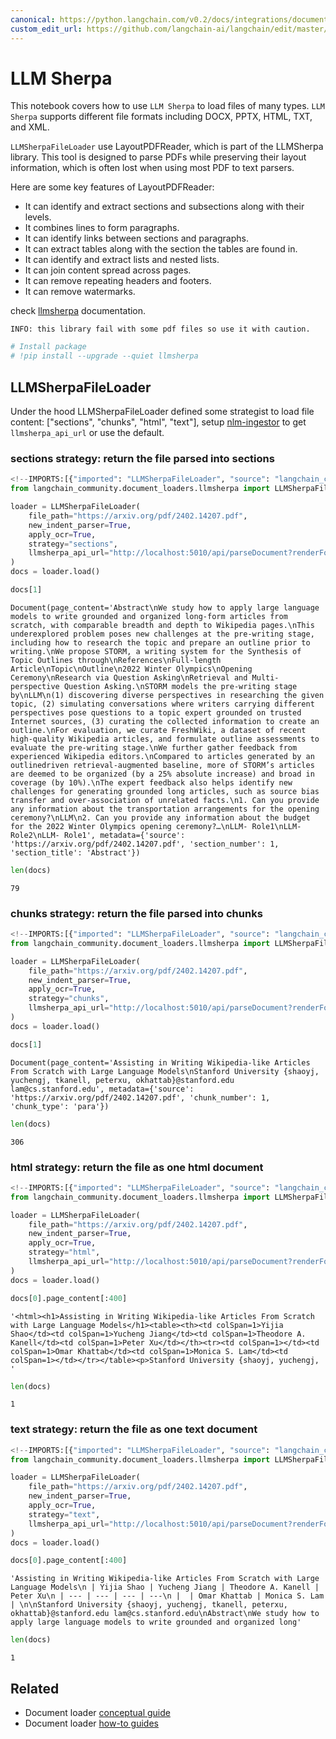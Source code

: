 ```yaml
---
canonical: https://python.langchain.com/v0.2/docs/integrations/document_loaders/llmsherpa/
custom_edit_url: https://github.com/langchain-ai/langchain/edit/master/docs/docs/integrations/document_loaders/llmsherpa.ipynb
---
```


# LLM Sherpa

This notebook covers how to use `LLM Sherpa` to load files of many types. `LLM Sherpa` supports different file formats including DOCX, PPTX, HTML, TXT, and XML.

`LLMSherpaFileLoader` use LayoutPDFReader, which is part of the LLMSherpa library. This tool is designed to parse PDFs while preserving their layout information, which is often lost when using most PDF to text parsers.

Here are some key features of LayoutPDFReader:

* It can identify and extract sections and subsections along with their levels.
* It combines lines to form paragraphs.
* It can identify links between sections and paragraphs.
* It can extract tables along with the section the tables are found in.
* It can identify and extract lists and nested lists.
* It can join content spread across pages.
* It can remove repeating headers and footers.
* It can remove watermarks.

check [llmsherpa](https://llmsherpa.readthedocs.io/en/latest/) documentation.

`INFO: this library fail with some pdf files so use it with caution.`

```python
# Install package
# !pip install --upgrade --quiet llmsherpa
```

## LLMSherpaFileLoader

Under the hood LLMSherpaFileLoader defined some strategist to load file content: ["sections", "chunks", "html", "text"], setup [nlm-ingestor](https://github.com/nlmatics/nlm-ingestor) to get `llmsherpa_api_url` or use the default.

### sections strategy: return the file parsed into sections

```python
<!--IMPORTS:[{"imported": "LLMSherpaFileLoader", "source": "langchain_community.document_loaders.llmsherpa", "docs": "https://api.python.langchain.com/en/latest/document_loaders/langchain_community.document_loaders.llmsherpa.LLMSherpaFileLoader.html", "title": "LLM Sherpa"}]-->
from langchain_community.document_loaders.llmsherpa import LLMSherpaFileLoader

loader = LLMSherpaFileLoader(
    file_path="https://arxiv.org/pdf/2402.14207.pdf",
    new_indent_parser=True,
    apply_ocr=True,
    strategy="sections",
    llmsherpa_api_url="http://localhost:5010/api/parseDocument?renderFormat=all",
)
docs = loader.load()
```

```python
docs[1]
```

```output
Document(page_content='Abstract\nWe study how to apply large language models to write grounded and organized long-form articles from scratch, with comparable breadth and depth to Wikipedia pages.\nThis underexplored problem poses new challenges at the pre-writing stage, including how to research the topic and prepare an outline prior to writing.\nWe propose STORM, a writing system for the Synthesis of Topic Outlines through\nReferences\nFull-length Article\nTopic\nOutline\n2022 Winter Olympics\nOpening Ceremony\nResearch via Question Asking\nRetrieval and Multi-perspective Question Asking.\nSTORM models the pre-writing stage by\nLLM\n(1) discovering diverse perspectives in researching the given topic, (2) simulating conversations where writers carrying different perspectives pose questions to a topic expert grounded on trusted Internet sources, (3) curating the collected information to create an outline.\nFor evaluation, we curate FreshWiki, a dataset of recent high-quality Wikipedia articles, and formulate outline assessments to evaluate the pre-writing stage.\nWe further gather feedback from experienced Wikipedia editors.\nCompared to articles generated by an outlinedriven retrieval-augmented baseline, more of STORM’s articles are deemed to be organized (by a 25% absolute increase) and broad in coverage (by 10%).\nThe expert feedback also helps identify new challenges for generating grounded long articles, such as source bias transfer and over-association of unrelated facts.\n1. Can you provide any information about the transportation arrangements for the opening ceremony?\nLLM\n2. Can you provide any information about the budget for the 2022 Winter Olympics opening ceremony?…\nLLM- Role1\nLLM- Role2\nLLM- Role1', metadata={'source': 'https://arxiv.org/pdf/2402.14207.pdf', 'section_number': 1, 'section_title': 'Abstract'})
```

```python
len(docs)
```

```output
79
```

### chunks strategy: return the file parsed into chunks

```python
<!--IMPORTS:[{"imported": "LLMSherpaFileLoader", "source": "langchain_community.document_loaders.llmsherpa", "docs": "https://api.python.langchain.com/en/latest/document_loaders/langchain_community.document_loaders.llmsherpa.LLMSherpaFileLoader.html", "title": "LLM Sherpa"}]-->
from langchain_community.document_loaders.llmsherpa import LLMSherpaFileLoader

loader = LLMSherpaFileLoader(
    file_path="https://arxiv.org/pdf/2402.14207.pdf",
    new_indent_parser=True,
    apply_ocr=True,
    strategy="chunks",
    llmsherpa_api_url="http://localhost:5010/api/parseDocument?renderFormat=all",
)
docs = loader.load()
```

```python
docs[1]
```

```output
Document(page_content='Assisting in Writing Wikipedia-like Articles From Scratch with Large Language Models\nStanford University {shaoyj, yuchengj, tkanell, peterxu, okhattab}@stanford.edu lam@cs.stanford.edu', metadata={'source': 'https://arxiv.org/pdf/2402.14207.pdf', 'chunk_number': 1, 'chunk_type': 'para'})
```

```python
len(docs)
```

```output
306
```

### html strategy: return the file as one html document

```python
<!--IMPORTS:[{"imported": "LLMSherpaFileLoader", "source": "langchain_community.document_loaders.llmsherpa", "docs": "https://api.python.langchain.com/en/latest/document_loaders/langchain_community.document_loaders.llmsherpa.LLMSherpaFileLoader.html", "title": "LLM Sherpa"}]-->
from langchain_community.document_loaders.llmsherpa import LLMSherpaFileLoader

loader = LLMSherpaFileLoader(
    file_path="https://arxiv.org/pdf/2402.14207.pdf",
    new_indent_parser=True,
    apply_ocr=True,
    strategy="html",
    llmsherpa_api_url="http://localhost:5010/api/parseDocument?renderFormat=all",
)
docs = loader.load()
```

```python
docs[0].page_content[:400]
```

```output
'<html><h1>Assisting in Writing Wikipedia-like Articles From Scratch with Large Language Models</h1><table><th><td colSpan=1>Yijia Shao</td><td colSpan=1>Yucheng Jiang</td><td colSpan=1>Theodore A. Kanell</td><td colSpan=1>Peter Xu</td></th><tr><td colSpan=1></td><td colSpan=1>Omar Khattab</td><td colSpan=1>Monica S. Lam</td><td colSpan=1></td></tr></table><p>Stanford University {shaoyj, yuchengj, '
```

```python
len(docs)
```

```output
1
```

### text strategy: return the file as one text document

```python
<!--IMPORTS:[{"imported": "LLMSherpaFileLoader", "source": "langchain_community.document_loaders.llmsherpa", "docs": "https://api.python.langchain.com/en/latest/document_loaders/langchain_community.document_loaders.llmsherpa.LLMSherpaFileLoader.html", "title": "LLM Sherpa"}]-->
from langchain_community.document_loaders.llmsherpa import LLMSherpaFileLoader

loader = LLMSherpaFileLoader(
    file_path="https://arxiv.org/pdf/2402.14207.pdf",
    new_indent_parser=True,
    apply_ocr=True,
    strategy="text",
    llmsherpa_api_url="http://localhost:5010/api/parseDocument?renderFormat=all",
)
docs = loader.load()
```

```python
docs[0].page_content[:400]
```

```output
'Assisting in Writing Wikipedia-like Articles From Scratch with Large Language Models\n | Yijia Shao | Yucheng Jiang | Theodore A. Kanell | Peter Xu\n | --- | --- | --- | ---\n |  | Omar Khattab | Monica S. Lam | \n\nStanford University {shaoyj, yuchengj, tkanell, peterxu, okhattab}@stanford.edu lam@cs.stanford.edu\nAbstract\nWe study how to apply large language models to write grounded and organized long'
```

```python
len(docs)
```

```output
1
```

## Related

- Document loader [conceptual guide](/docs/concepts/#document-loaders)
- Document loader [how-to guides](/docs/how_to/#document-loaders)